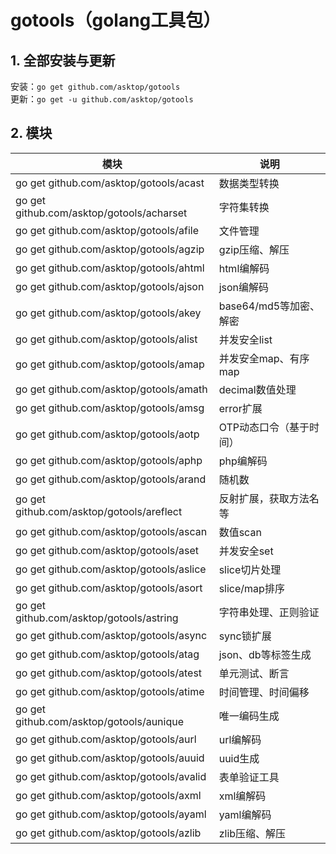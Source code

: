 # gotools（golang工具包）

## 1. 全部安装与更新

安装：`go get github.com/asktop/gotools`  
更新：`go get -u github.com/asktop/gotools`

## 2. 模块
| 模块 | 说明 |
| --- | --- |
| go get github.com/asktop/gotools/acast    | 数据类型转换 |
| go get github.com/asktop/gotools/acharset | 字符集转换 |
| go get github.com/asktop/gotools/afile    | 文件管理 |
| go get github.com/asktop/gotools/agzip    | gzip压缩、解压 |
| go get github.com/asktop/gotools/ahtml    | html编解码 |
| go get github.com/asktop/gotools/ajson    | json编解码 |
| go get github.com/asktop/gotools/akey     | base64/md5等加密、解密 |
| go get github.com/asktop/gotools/alist    | 并发安全list |
| go get github.com/asktop/gotools/amap     | 并发安全map、有序map |
| go get github.com/asktop/gotools/amath    | decimal数值处理 |
| go get github.com/asktop/gotools/amsg     | error扩展 |
| go get github.com/asktop/gotools/aotp     | OTP动态口令（基于时间） |
| go get github.com/asktop/gotools/aphp     | php编解码 |
| go get github.com/asktop/gotools/arand    | 随机数 |
| go get github.com/asktop/gotools/areflect | 反射扩展，获取方法名等 |
| go get github.com/asktop/gotools/ascan    | 数值scan |
| go get github.com/asktop/gotools/aset     | 并发安全set |
| go get github.com/asktop/gotools/aslice   | slice切片处理 |
| go get github.com/asktop/gotools/asort    | slice/map排序 |
| go get github.com/asktop/gotools/astring  | 字符串处理、正则验证 |
| go get github.com/asktop/gotools/async    | sync锁扩展 |
| go get github.com/asktop/gotools/atag     | json、db等标签生成 |
| go get github.com/asktop/gotools/atest    | 单元测试、断言 |
| go get github.com/asktop/gotools/atime    | 时间管理、时间偏移 |
| go get github.com/asktop/gotools/aunique  | 唯一编码生成 |
| go get github.com/asktop/gotools/aurl     | url编解码 |
| go get github.com/asktop/gotools/auuid    | uuid生成 |
| go get github.com/asktop/gotools/avalid   | 表单验证工具 |
| go get github.com/asktop/gotools/axml     | xml编解码 |
| go get github.com/asktop/gotools/ayaml    | yaml编解码 |
| go get github.com/asktop/gotools/azlib    | zlib压缩、解压 |
